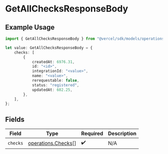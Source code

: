 # GetAllChecksResponseBody

## Example Usage

```typescript
import { GetAllChecksResponseBody } from "@vercel/sdk/models/operations";

let value: GetAllChecksResponseBody = {
    checks: [
        {
            createdAt: 6976.31,
            id: "<id>",
            integrationId: "<value>",
            name: "<value>",
            rerequestable: false,
            status: "registered",
            updatedAt: 602.25,
        },
    ],
};
```

## Fields

| Field                                                    | Type                                                     | Required                                                 | Description                                              |
| -------------------------------------------------------- | -------------------------------------------------------- | -------------------------------------------------------- | -------------------------------------------------------- |
| `checks`                                                 | [operations.Checks](../../models/operations/checks.md)[] | :heavy_check_mark:                                       | N/A                                                      |